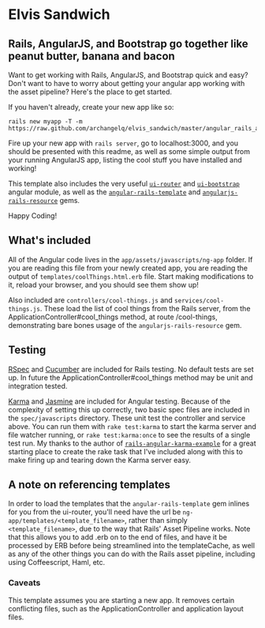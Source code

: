 # Elvis Sandwich #
## Rails, AngularJS, and Bootstrap go together like peanut butter, banana and bacon ##

Want to get working with Rails, AngularJS, and Bootstrap quick and easy? Don't want to have to worry
 about getting your angular app working with the asset pipeline? Here's the place to get started.

If you haven't already, create your new app like so:

```
rails new myapp -T -m https://raw.github.com/archangelq/elvis_sandwich/master/angular_rails_application_template.rb
```

Fire up your new app with `rails server`, go to localhost:3000, and you should be presented with
 this readme, as well as some simple output from your running AngularJS app, listing the cool stuff
 you have installed and working!

This template also includes the very useful
 [`ui-router`](https://github.com/angular-ui/ui-router) and
 [`ui-bootstrap`](http://angular-ui.github.io/bootstrap/) angular module, as well as the
 [`angular-rails-template`](https://github.com/dmathieu/angular-rails-templates)  and
 [`angularjs-rails-resource`](https://github.com/FineLinePrototyping/angularjs-rails-resource) gems.

Happy Coding!

## What's included ##

All of the Angular code lives in the `app/assets/javascripts/ng-app` folder.
 If you are reading this file from your newly created app, you are reading the output
 of `templates/coolThings.html.erb` file. Start making modifications to it, reload your browser,
 and you should see them show up!

Also included are `controllers/cool-things.js` and `services/cool-things.js`. 
 These load the list of cool things from the Rails server, from the
 ApplicationController#cool_things method, at route /cool-things, demonstrating
 bare bones usage of the `angularjs-rails-resource` gem.

## Testing ##

[RSpec](http://rspec.info/) and [Cucumber](http://cukes.info/)
 are included for Rails testing. No default tests are set up. In future
 the ApplicationController#cool_things method may be unit and integration tested.

[Karma](http://karma-runner.github.io/0.10/index.html) and
 [Jasmine](https://jasmine.github.io/) are included for Angular testing.
 Because of the complexity of
 setting this up correctly, two basic spec files are included in the `spec/javascripts` directory.
 These unit test the controller and service above. You can run them with `rake test:karma` to
 start the karma server and file watcher running, or `rake test:karma:once` to see the results
 of a single test run. My thanks to the author of
 [`rails-angular-karma-example`](https://github.com/monterail/rails-angular-karma-example)
 for a great starting place to create the rake task that I've included along with this to make
 firing up and tearing down the Karma server easy.

## A note on referencing templates ##

In order to load the templates that the `angular-rails-template` gem inlines for you 
 from the ui-router, you'll
 need have the url be `ng-app/templates/<template_filename>`, rather than simply
 `<template_filename>`, due to the way that Rails' Asset Pipeline works. Note that this
 allows you to add .erb on to the end of files, and have it be processed by ERB before
 being streamlined into the templateCache, as well as any of the other things you can do with
 the Rails asset pipeline, including using Coffeescript, Haml, etc.


### Caveats ###
This template assumes you are starting a new app. It removes certain conflicting files,
 such as the ApplicationController and application layout files.
